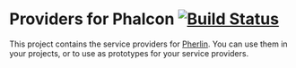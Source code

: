 Providers for Phalcon [![Build Status](https://travis-ci.org/JimmDiGrizli/phalcon-skeleton-provider.png?branch=develop)](https://travis-ci.org/JimmDiGrizli/phalcon-skeleton-provider)
======================

This project contains the service providers for [Pherlin](https://travis-ci.org/JimmDiGrizli/pherlin). 
You can use them in your projects, or to use as prototypes for your service providers.
